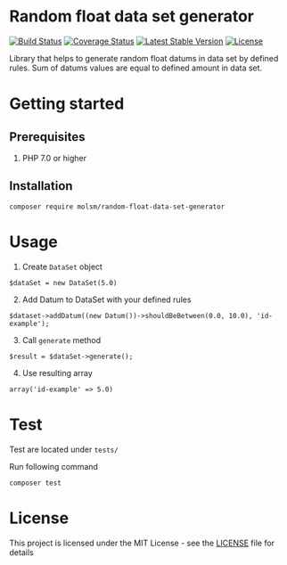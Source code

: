 # Random float data set generator
 
[![Build Status](https://travis-ci.org/molsm/random-float-data-set-generator.svg?branch=master)](https://travis-ci.org/molsm/random-float-data-set-generator)
[![Coverage Status](https://coveralls.io/repos/github/molsm/random-float-data-set-generator/badge.svg?branch=master)](https://coveralls.io/github/molsm/random-float-data-set-generator?branch=master)
[![Latest Stable Version](https://poser.pugx.org/molsm/random-float-data-set-generator/v/stable)](https://packagist.org/packages/molsm/random-float-data-set-generator)
[![License](https://poser.pugx.org/molsm/random-float-data-set-generator/license)](https://packagist.org/packages/molsm/random-float-data-set-generator)

Library that helps to generate random float datums in data set by defined rules.
Sum of datums values are equal to defined amount in data set.

# Getting started

## Prerequisites

1. PHP 7.0 or higher

## Installation

```
composer require molsm/random-float-data-set-generator
```

# Usage

1. Create `DataSet` object

```
$dataSet = new DataSet(5.0)
```

2. Add Datum to DataSet with your defined rules

```
$dataset->addDatum((new Datum())->shouldBeBetween(0.0, 10.0), 'id-example');
```

3. Call `generate` method

```
$result = $dataSet->generate();
```

4. Use resulting array

```
array('id-example' => 5.0)
```

# Test

Test are located under `tests/`

Run following command
```
composer test
```

# License

This project is licensed under the MIT License - see the [LICENSE](LICENSE) file for details
